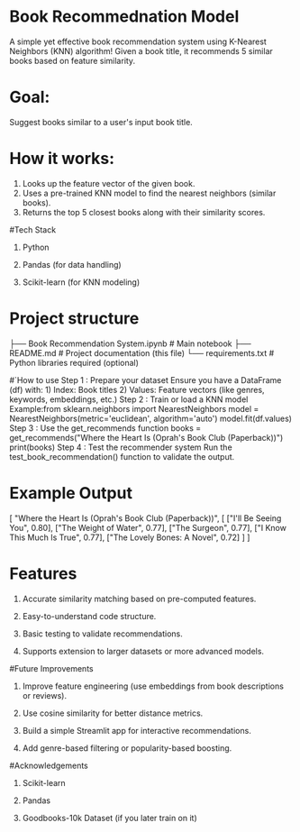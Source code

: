 # Book Recommednation Model 

A simple yet effective book recommendation system using K-Nearest Neighbors (KNN) algorithm!
Given a book title, it recommends 5 similar books based on feature similarity.


# Goal:

Suggest books similar to a user's input book title.

# How it works:
1) Looks up the feature vector of the given book.
2) Uses a pre-trained KNN model to find the nearest neighbors (similar books).
3) Returns the top 5 closest books along with their similarity scores.

#Tech Stack
1) Python

2) Pandas (for data handling)

3) Scikit-learn (for KNN modeling)

# Project structure 
├── Book Recommendation System.ipynb  # Main notebook
├── README.md                         # Project documentation (this file)
└── requirements.txt                  # Python libraries required (optional)

#`How to use 
Step 1 : Prepare your dataset
         Ensure you have a DataFrame (df) with:
         1) Index: Book titles
         2) Values: Feature vectors (like genres, keywords, embeddings, etc.)
Step 2 : Train or load a KNN model
         Example:from sklearn.neighbors import NearestNeighbors
         model = NearestNeighbors(metric='euclidean', algorithm='auto')
         model.fit(df.values)
Step 3 : Use the get_recommends function
         books = get_recommends("Where the Heart Is (Oprah's Book Club (Paperback))")
         print(books)
Step 4 : Test the recommender system
         Run the test_book_recommendation() function to validate the output. 

# Example Output
[
  "Where the Heart Is (Oprah's Book Club (Paperback))",
  [
    ["I'll Be Seeing You", 0.80],
    ["The Weight of Water", 0.77],
    ["The Surgeon", 0.77],
    ["I Know This Much Is True", 0.77],
    ["The Lovely Bones: A Novel", 0.72]
  ]
]
# Features
1) Accurate similarity matching based on pre-computed features.

2) Easy-to-understand code structure.

3) Basic testing to validate recommendations.

4) Supports extension to larger datasets or more advanced models.

#Future Improvements
1) Improve feature engineering (use embeddings from book descriptions or reviews).

2) Use cosine similarity for better distance metrics.

3) Build a simple Streamlit app for interactive recommendations.

4) Add genre-based filtering or popularity-based boosting.

#Acknowledgements
1) Scikit-learn

2) Pandas

3) Goodbooks-10k Dataset (if you later train on it)

